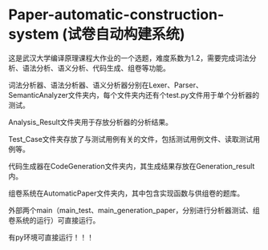 # Paper-automatic-construction-system (试卷自动构建系统)
这是武汉大学编译原理课程大作业的一个选题，难度系数为1.2，需要完成词法分析、语法分析、语义分析、代码生成、组卷等功能。

词法分析器、语法分析器、语义分析器分别在Lexer、Parser、SemanticAnalyzer文件夹内，每个文件夹内还有个test.py文件用于单个分析器的测试。

Analysis_Result文件夹用于存放分析器的分析结果。

Test_Case文件夹存放了与测试用例有关的文件，包括测试用例文件、读取测试用例等。

代码生成器在CodeGeneration文件夹内，其生成结果存放在Generation_result内。

组卷系统在AutomaticPaper文件夹内，其中包含实现函数与供组卷的题库。

外部两个main（main_test、main_generation_paper，分别进行分析器测试、组卷系统的运行）可直接运行。

有py环境可直接运行！！！
